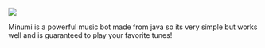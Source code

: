  [![](https://dcbadge.vercel.app/api/server/prz55BC84k)](https://discord.gg/prz55BC84k)

Minumi is a powerful music bot made from java so its very simple but works well and is guaranteed to play your favorite tunes!


